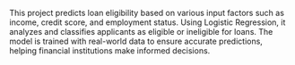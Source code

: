 This project predicts loan eligibility based on various input factors such as income, credit score, and employment status. Using Logistic Regression, it analyzes and classifies applicants as eligible or ineligible for loans. The model is trained with real-world data to ensure accurate predictions, helping financial institutions make informed decisions.
